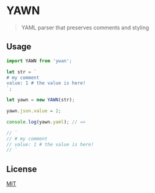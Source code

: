 # YAWN

> YAML parser that preserves comments and styling

## Usage

```js
import YAWN from 'ywan';

let str = `
# my comment
value: 1 # the value is here!
`;

let yawn = new YAWN(str);

yawn.json.value = 2;

console.log(yawn.yaml); // =>

// `
// # my comment
// value: 1 # the value is here!
// `

```

## License
[MIT](./LICENSE)